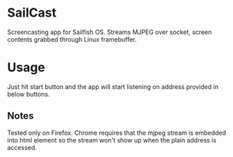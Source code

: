 # SailCast
Screencasting app for Sailfish OS. Streams MJPEG over socket, screen contents grabbed through Linux framebuffer.

# Usage

Just hit start button and the app will start listening on address provided in below buttons.

## Notes

Tested only on Firefox. Chrome requires that the mjpeg stream is embedded into html element so the stream won't show up when the plain address is accessed.